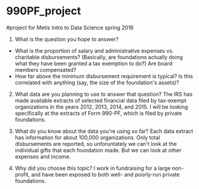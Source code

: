# 990PF_project
#project for Metis Intro to Data Science spring 2016

1. What is the question you hope to answer?
* What is the proportion of salary and administrative expenses vs. charitable disbursements? (Basically, are foundations actually doing what they have been granted a tax exemption to do?) Are board members compensated? 
* How far above the minimum disbursement requirement is typical? Is this correlated with anything (say, the size of the foundation's assets)?

2. What data are you planning to use to answer that question?
The IRS has made available extracts of selected financial data filed by tax-exempt organizations in the years 2012, 2013, 2014, and 2015. I will be looking specifically at the extracts of Form 990-PF, which is filed by private foundations.


3. What do you know about the data you're using so far?
Each data extract has information for about 100,000 organizations. Only total disbursements are reported, so unforuntately we can't look at the individual gifts that each foundation made. But we can look at other expenses and income.

4. Why did you choose this topic?
I work in fundraising for a large non-profit, and have been exposed to both well- and poorly-run private foundations. 
